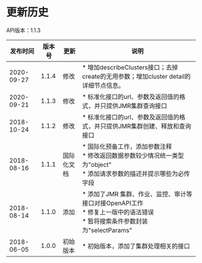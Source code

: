 # 更新历史 #
API版本：1.1.3

|发布时间|版本号|更新|说明|
|---|---|---|---|
|2020-09-27|1.1.4|修改|* 增加describeClusters接口；去掉create的无用参数；增加cluster detail的详细节点信息。|
|2020-09-21|1.1.3|修改|* 标准化接口的url、参数及返回值的格式，并只提供JMR集群查询接口|
|2018-10-24|1.1.2|修改|* 标准化接口的url、参数及返回值的格式，并只提供JMR集群创建、释放和查询接口|
|2018-08-16|1.1.1|国际化文档|* 国际化预备工作，添加参数注释<br> * 修改返回数据参数较少情况统一类型为"object" <br>* 添加请求参数的描述并提示哪些为必传字段|
|2018-08-14|1.1.0|添加|* 添加了JMR 集群、作业、监控、审计等接口对接OpenAPI工作<br> * 修复上一版中的语法错误 <br>* 暂将搜索条件参数封装为"selectParams"|
|2018-06-05|1.0.0|初始版本|* 初始版本，添加了集群处理相关的接口|
